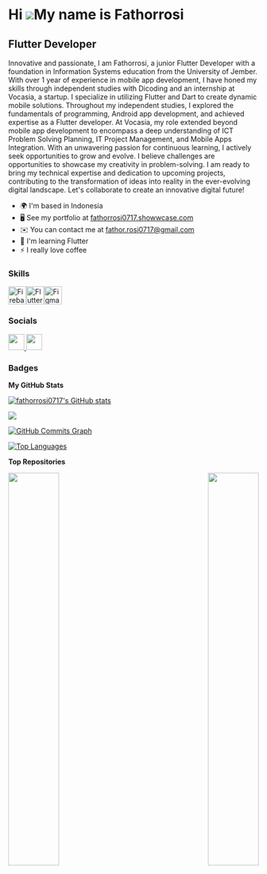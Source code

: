Hi ![](https://user-images.githubusercontent.com/18350557/176309783-0785949b-9127-417c-8b55-ab5a4333674e.gif)My name is Fathorrosi
==================================================================================================================================

Flutter Developer
-----------------

Innovative and passionate, I am Fathorrosi, a junior Flutter Developer with a foundation in Information Systems education from the University of Jember. With over 1 year of experience in mobile app development, I have honed my skills through independent studies with Dicoding and an internship at Vocasia, a startup. I specialize in utilizing Flutter and Dart to create dynamic mobile solutions. Throughout my independent studies, I explored the fundamentals of programming, Android app development, and achieved expertise as a Flutter developer. At Vocasia, my role extended beyond mobile app development to encompass a deep understanding of ICT Problem Solving Planning, IT Project Management, and Mobile Apps Integration. With an unwavering passion for continuous learning, I actively seek opportunities to grow and evolve. I believe challenges are opportunities to showcase my creativity in problem-solving. I am ready to bring my technical expertise and dedication to upcoming projects, contributing to the transformation of ideas into reality in the ever-evolving digital landscape. Let's collaborate to create an innovative digital future!

* 🌍  I'm based in Indonesia
* 🖥️  See my portfolio at [fathorrosi0717.showwcase.com](http://fathorrosi0717.showwcase.com)
* ✉️  You can contact me at [fathor.rosi0717@gmail.com](mailto:fathor.rosi0717@gmail.com)
* 🧠  I'm learning Flutter
* ⚡  I really love coffee

### Skills

<p align="left">
<a href="https://firebase.google.com/" target="_blank" rel="noreferrer"><img src="https://raw.githubusercontent.com/danielcranney/readme-generator/main/public/icons/skills/firebase-colored.svg" width="36" height="36" alt="Firebase" /></a><a href="https://flutter.dev/" target="_blank" rel="noreferrer"><img src="https://raw.githubusercontent.com/danielcranney/readme-generator/main/public/icons/skills/flutter-colored.svg" width="36" height="36" alt="Flutter" /></a><a href="https://www.figma.com/" target="_blank" rel="noreferrer"><img src="https://raw.githubusercontent.com/danielcranney/readme-generator/main/public/icons/skills/figma-colored.svg" width="36" height="36" alt="Figma" /></a>
</p>

### Socials

<p align="left"> <a href="https://www.github.com/fathorrosi0717" target="_blank" rel="noreferrer"> <picture> <source media="(prefers-color-scheme: dark)" srcset="https://raw.githubusercontent.com/danielcranney/readme-generator/main/public/icons/socials/github-dark.svg" /> <source media="(prefers-color-scheme: light)" srcset="https://raw.githubusercontent.com/danielcranney/readme-generator/main/public/icons/socials/github.svg" /> <img src="https://raw.githubusercontent.com/danielcranney/readme-generator/main/public/icons/socials/github.svg" width="32" height="32" /> </picture> </a> <a href="https://www.linkedin.com/in/in/fathor-rosi-0717ml77ma/" target="_blank" rel="noreferrer"> <picture> <source media="(prefers-color-scheme: dark)" srcset="https://raw.githubusercontent.com/danielcranney/readme-generator/main/public/icons/socials/linkedin-dark.svg" /> <source media="(prefers-color-scheme: light)" srcset="https://raw.githubusercontent.com/danielcranney/readme-generator/main/public/icons/socials/linkedin.svg" /> <img src="https://raw.githubusercontent.com/danielcranney/readme-generator/main/public/icons/socials/linkedin.svg" width="32" height="32" /> </picture> </a></p>

### Badges

<b>My GitHub Stats</b>

<a href="http://www.github.com/fathorrosi0717"><img src="https://github-readme-stats.vercel.app/api?username=fathorrosi0717&show_icons=true&hide=&count_private=true&title_color=22c55e&text_color=ffffff&icon_color=10b981&bg_color=1c1917&hide_border=true&show_icons=true" alt="fathorrosi0717's GitHub stats" /></a>

<a href="http://www.github.com/fathorrosi0717"><img src="https://github-readme-streak-stats.herokuapp.com/?user=fathorrosi0717&stroke=ffffff&background=1c1917&ring=22c55e&fire=22c55e&currStreakNum=ffffff&currStreakLabel=22c55e&sideNums=ffffff&sideLabels=ffffff&dates=ffffff&hide_border=true" /></a>

<a href="http://www.github.com/fathorrosi0717"><img src="https://github-readme-activity-graph.cyclic.app/graph?username=fathorrosi0717&bg_color=1c1917&color=ffffff&line=10b981&point=ffffff&area_color=1c1917&area=true&hide_border=true&custom_title=GitHub%20Commits%20Graph" alt="GitHub Commits Graph" /></a>

<a href="https://github.com/fathorrosi0717" align="left"><img src="https://github-readme-stats.vercel.app/api/top-langs/?username=fathorrosi0717&langs_count=10&title_color=22c55e&text_color=ffffff&icon_color=10b981&bg_color=1c1917&hide_border=true&locale=en&custom_title=Top%20%Languages" alt="Top Languages" /></a>

<b>Top Repositories</b>

<div width="100%" align="center"><a href="https://github.com/fathorrosi0717/movieverse" align="left"><img align="left" width="45%" src="https://github-readme-stats.vercel.app/api/pin/?username=fathorrosi0717&repo=movieverse&title_color=22c55e&text_color=ffffff&icon_color=10b981&bg_color=1c1917&hide_border=true&locale=en" /></a><a href="https://github.com/fathorrosi0717/titans_crypto" align="right"><img align="right" width="45%" src="https://github-readme-stats.vercel.app/api/pin/?username=fathorrosi0717&repo=titans_crypto&title_color=22c55e&text_color=ffffff&icon_color=10b981&bg_color=1c1917&hide_border=true&locale=en" /></a></div><br /><br /><br /><br /><br /><br /><br />
